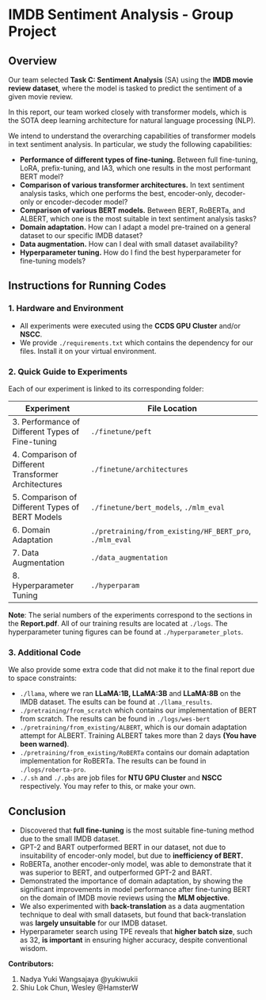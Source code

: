 # IMDB Sentiment Analysis - Group Project

## Overview

Our team selected **Task C: Sentiment Analysis** (SA) using the **IMDB movie review dataset**, where the model is tasked to predict the sentiment of a given movie review. 

In this report, our team worked closely with transformer models, which is the SOTA deep learning architecture for natural language processing (NLP).

We intend to understand the overarching capabilities of transformer models in text sentiment analysis. In particular, we study the following capabilities:
- **Performance of different types of fine-tuning.** Between full fine-tuning, LoRA, prefix-tuning, and IA3, which one results in the most performant BERT model?
- **Comparison of various transformer architectures.** In text sentiment analysis tasks, which one performs the best, encoder-only, decoder-only or encoder-decoder model?
- **Comparison of various BERT models.** Between BERT, RoBERTa, and ALBERT, which one is the most suitable in text sentiment analysis tasks?
- **Domain adaptation.** How can I adapt a model pre-trained on a general dataset to our specific IMDB dataset?
- **Data augmentation.** How can I deal with small dataset availability?
- **Hyperparameter tuning.** How do I find the best hyperparameter for fine-tuning models?


## Instructions for Running Codes

### 1. Hardware and Environment

- All experiments were executed using the **CCDS GPU Cluster** and/or **NSCC**.
- We provide `./requirements.txt` which contains the dependency for our files. Install it on your virtual environment.

### 2. Quick Guide to Experiments

Each of our experiment is linked to its corresponding folder:

| **Experiment**                                      | **File Location**                                             |
| --------------------------------------------------- | -------------------------------------------------------- |
| 3. Performance of Different Types of Fine-tuning| `./finetune/peft` |
| 4. Comparison of Different Transformer Architectures        | `./finetune/architectures`             |
| 5. Comparison of Different Types of BERT Models           | `./finetune/bert_models`, `./mlm_eval`                           |
| 6. Domain Adaptation                             | `./pretraining/from_existing/HF_BERT_pro`, `./mlm_eval`                             |
| 7. Data Augmentation | `./data_augmentation`         |
| 8. Hyperparameter Tuning |`./hyperparam` |

**Note**: The serial numbers of the experiments correspond to the sections in the **Report.pdf**. All of our training results are located at `./logs`. The hyperparameter tuning figures can be found at `./hyperparameter_plots`.

### 3. Additional Code 
We also provide some extra code that did not make it to the final report due to space constraints:
- `./llama`, where we ran **LLaMA:1B, LLaMA:3B** and **LLaMA:8B** on the IMDB dataset. The esults can be found at `./llama_results`.
- `./pretraining/from_scratch` which contains our implementation of BERT from scratch. The results can be found in `./logs/wes-bert`
- `./pretraining/from_existing/ALBERT`, which is our domain adaptation attempt for ALBERT. Training ALBERT takes more than 2 days **(You have been warned)**.
- `./pretraining/from_existing/RoBERTa` contains our domain adaptation implementation for RoBERTa. The results can be found in `./logs/roberta-pro`.
- `./.sh` and `./.pbs` are job files for **NTU GPU Cluster** and **NSCC** respectively. You may refer to this, or make your own.


## Conclusion

- Discovered that **full fine-tuning** is the most suitable fine-tuning method due to the small IMDB dataset.
- GPT-2 and BART outperformed BERT in our dataset, not due to insuitability of encoder-only model, but due to **inefficiency of BERT.**
- RoBERTa, another encoder-only model, was able to demonstrate that it was superior to BERT, and outperformed GPT-2 and BART.
- Demonstrated the importance of domain adaptation, by showing the significant improvements in model performance after fine-tuning BERT on the domain of IMDB movie reviews using the **MLM objective**.
- We also experimented with **back-translation** as a data augmentation technique to deal with small datasets, but found that back-translation was **largely unsuitable** for our IMDB dataset.
- Hyperparameter search using TPE reveals that **higher batch size**, such as 32, **is important** in ensuring higher accuracy, despite conventional wisdom.

**Contributors:**
1. Nadya Yuki Wangsajaya @yukiwukii
2. Shiu Lok Chun, Wesley @HamsterW

